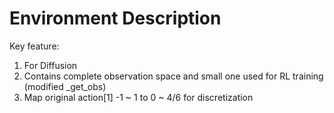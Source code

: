 # Environment Description

Key feature:
1. For Diffusion
2. Contains complete observation space and small one used for RL training (modified _get_obs)
3. Map original action[1] -1 ~ 1 to 0 ~ 4/6 for discretization